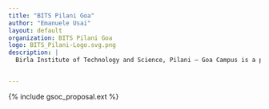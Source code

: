```yaml
---
title: "BITS Pilani Goa"
author: "Emanuele Usai"
layout: default
organization: BITS Pilani Goa
logo: BITS_Pilani-Logo.svg.png
description: |
  Birla Institute of Technology and Science, Pilani – Goa Campus is a private deemed university campus located in Goa, India.


---
```


{% include gsoc_proposal.ext %}
